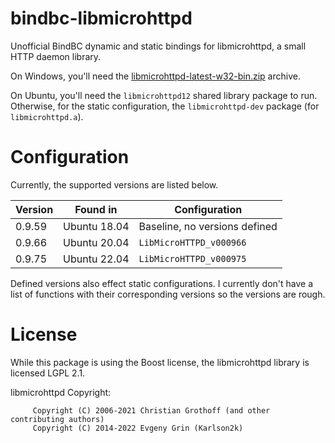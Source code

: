# bindbc-libmicrohttpd

Unofficial BindBC dynamic and static bindings for libmicrohttpd, a small HTTP
daemon library.

On Windows, you'll need the
[libmicrohttpd-latest-w32-bin.zip](https://www.gnu.org/software/libmicrohttpd/)
archive.

On Ubuntu, you'll need the `libmicrohttpd12` shared library package to run. Otherwise,
for the static configuration, the `libmicrohttpd-dev` package (for `libmicrohttpd.a`).

# Configuration

Currently, the supported versions are listed below.

| Version | Found in | Configuration |
|---|---|---|
| 0.9.59 | Ubuntu 18.04 | Baseline, no versions defined |
| 0.9.66 | Ubuntu 20.04 | `LibMicroHTTPD_v000966` |
| 0.9.75 | Ubuntu 22.04 | `LibMicroHTTPD_v000975` |

Defined versions also effect static configurations. I currently don't have a
list of functions with their corresponding versions so the versions are rough.

# License

While this package is using the Boost license, the libmicrohttpd library is
licensed LGPL 2.1.

libmicrohttpd Copyright:
```
     Copyright (C) 2006-2021 Christian Grothoff (and other contributing authors)
     Copyright (C) 2014-2022 Evgeny Grin (Karlson2k)
```